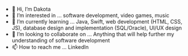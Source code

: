 - 👋 Hi, I’m Dakota
- 👀 I’m interested in ... software development, video games, music
- 🌱 I’m currently learning ... Java, Swift, web development (HTML, CSS, JS), database design and implementation (SQL/Oracle), UI/UX design
- 💞️ I’m looking to collaborate on ... Anything that will help further my understanding of software development
- 📫 How to reach me ... LinkedIn

